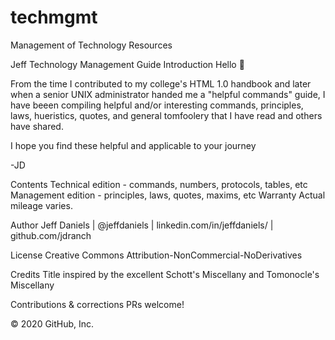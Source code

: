 # techmgmt
Management of Technology Resources

Jeff Technology Management Guide
Introduction
Hello 👋

From the time I contributed to my college's HTML 1.0 handbook and later when a senior UNIX administrator handed me a "helpful commands" guide, I have beeen compiling helpful and/or interesting commands, principles, laws, hueristics, quotes, and general tomfoolery that I have read and others have shared.

I hope you find these helpful and applicable to your journey

-JD

Contents
Technical edition - commands, numbers, protocols, tables, etc
Management edition - principles, laws, quotes, maxims, etc
Warranty
Actual mileage varies.

Author
Jeff Daniels | @jeffdaniels | linkedin.com/in/jeffdaniels/ | github.com/jdranch

License
Creative Commons Attribution-NonCommercial-NoDerivatives

Credits
Title inspired by the excellent Schott's Miscellany and Tomonocle's Miscellany

Contributions & corrections
PRs welcome!

© 2020 GitHub, Inc.
